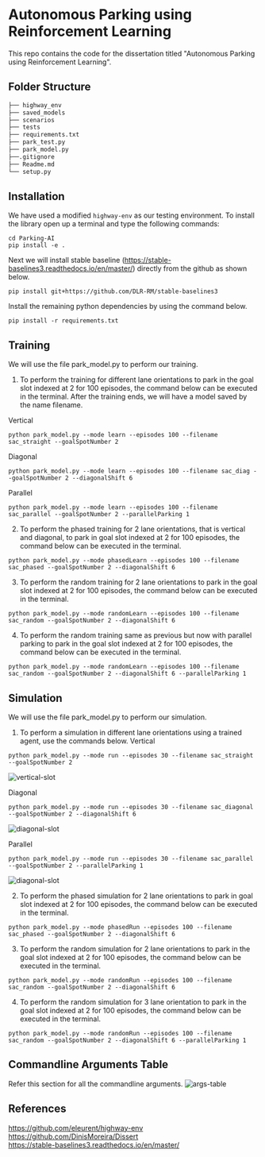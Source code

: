 # Autonomous Parking using Reinforcement Learning

This repo contains the code for the dissertation titled "Autonomous Parking using Reinforcement Learning".

## Folder Structure
```bash
├── highway_env
├── saved_models
├── scenarios
├── tests
├── requirements.txt
├── park_test.py
├── park_model.py
├──.gitignore  
├── Readme.md
└── setup.py
```

## Installation
We have used a modified ```highway-env``` as our testing environment. To install the library open up a terminal and type the following commands:
```
cd Parking-AI
pip install -e .
```
Next we will install stable baseline (https://stable-baselines3.readthedocs.io/en/master/) directly from the github as shown below.
```
pip install git+https://github.com/DLR-RM/stable-baselines3
```
Install the remaining python dependencies by using the command below.
```
pip install -r requirements.txt
```

## Training
We will use the file park_model.py to perform our training.

1. To perform the training for different lane orientations to park in the  goal slot indexed at 2 for 100 episodes, the command below can be executed in the terminal. After the training ends, we will have a model saved by the name filename.

Vertical
```
python park_model.py --mode learn --episodes 100 --filename sac_straight --goalSpotNumber 2
```

Diagonal
```
python park_model.py --mode learn --episodes 100 --filename sac_diag --goalSpotNumber 2 --diagonalShift 6
```

Parallel
```
python park_model.py --mode learn --episodes 100 --filename sac_parallel --goalSpotNumber 2 --parallelParking 1
```

2. To perform the phased training for 2 lane orientations, that is vertical and diagonal, to park in goal slot indexed at 2 for 100 episodes, the command below can be executed in the terminal.
```
python park_model.py --mode phasedLearn --episodes 100 --filename sac_phased --goalSpotNumber 2 --diagonalShift 6
```

3. To perform the random training for 2 lane orientations to park in the goal slot indexed at 2 for 100 episodes, the command below can be executed in the terminal.
```
python park_model.py --mode randomLearn --episodes 100 --filename sac_random --goalSpotNumber 2 --diagonalShift 6
```

4. To perform the random training same as previous but now with parallel parking to park in the goal slot indexed at 2 for 100 episodes, the command below can be executed in the terminal.
```
python park_model.py --mode randomLearn --episodes 100 --filename sac_random --goalSpotNumber 2 --diagonalShift 6 --parallelParking 1
```

## Simulation
We will use the file park_model.py to perform our simulation.

1. To perform a simulation in different lane orientations using a trained agent, use the commands below.
Vertical
```
python park_model.py --mode run --episodes 30 --filename sac_straight --goalSpotNumber 2
```
![vertical-slot](https://github.com/pratush07/Parking-AI/blob/1270c035f0bbd639924e62e904a549767aea4274/scenarios/gifs/vertical.gif)

Diagonal
```
python park_model.py --mode run --episodes 30 --filename sac_diagonal --goalSpotNumber 2 --diagonalShift 6
```
![diagonal-slot](https://github.com/pratush07/Parking-AI/blob/1270c035f0bbd639924e62e904a549767aea4274/scenarios/gifs/diagonal.gif)

Parallel
```
python park_model.py --mode run --episodes 30 --filename sac_parallel --goalSpotNumber 2 --parallelParking 1
```
![diagonal-slot](https://github.com/pratush07/Parking-AI/blob/1270c035f0bbd639924e62e904a549767aea4274/scenarios/gifs/parallel.gif)

2. To perform the phased simulation for 2 lane orientations to park in goal slot indexed at 2 for 100 episodes, the command below can be executed in the terminal.
```
python park_model.py --mode phasedRun --episodes 100 --filename sac_phased --goalSpotNumber 2 --diagonalShift 6
```

3. To perform the random simulation for 2 lane orientations to park in the goal slot indexed at 2 for 100 episodes, the command below can be executed in the terminal.
```
python park_model.py --mode randomRun --episodes 100 --filename sac_random --goalSpotNumber 2 --diagonalShift 6
```

4. To perform the random simulation for 3 lane orientation to park in the goal slot indexed at 2 for 100 episodes, the command below can be executed in the terminal.
```
python park_model.py --mode randomRun --episodes 100 --filename sac_random --goalSpotNumber 2 --diagonalShift 6 --parallelParking 1
```

## Commandline Arguments Table
Refer this section for all the commandline arguments.
![args-table](https://github.com/pratush07/Parking-AI/blob/c6190f6c0b4061432f76cdb5b27cc217359f3a03/scenarios/args_table.png)

## References
https://github.com/eleurent/highway-env <br>
https://github.com/DinisMoreira/Dissert <br>
https://stable-baselines3.readthedocs.io/en/master/
